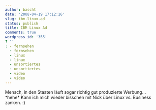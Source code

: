 ```yaml
---
author: bascht
date: '2008-04-19 17:12:16'
slug: ibm-linux-ad
status: publish
title: IBM Linux Ad
comments: true
wordpress_id: '355'
? ''
: - fernsehen
  - fernsehen
  - linux
  - linux
  - unsortiertes
  - unsortiertes
  - video
  - video
---
```


Mensch, in den Staaten läuft sogar richtig gut produzierte
Werbung... \*hehe\* Kann ich mich wieder bisschen mit Nick über
Linux vs. Business zanken. :)


